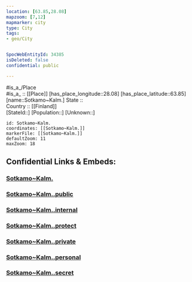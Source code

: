 ```yaml
---
location: [63.85,28.08] 
mapzoom: [7,12] 
mapmarker: city 
type: City
tags:
- geo/City


SpocWebEntityId: 34385
isDeleted: false
confidential: public

---
```

#is_a_/Place  
#is_a_ :: [[Place]] 
[has_place_longitude::28.08] 
[has_place_latitude::63.85] 
[name::Sotkamo~Kalm.] 
State ::  
Country :: [[Finland]]  
[StateId::] 
[Population::] 
[Unknown::] 


```leaflet
id: Sotkamo~Kalm.
coordinates: [[Sotkamo~Kalm.]] 
markerFile: [[Sotkamo~Kalm.]] 
defaultZoom: 11 
maxZoom: 18
```


## Confidential Links & Embeds: 

### [Sotkamo~Kalm.](/_Standards/Earth/Continent/Europe/Europe~North/Finland/Provinces~Finland/Oulu/counties~Oulu/Kainuu/City/Sotkamo~Kalm..md) 

### [Sotkamo~Kalm..public](/_public/Earth/Continent/Europe/Europe~North/Finland/Provinces~Finland/Oulu/counties~Oulu/Kainuu/City/Sotkamo~Kalm..public.md) 

### [Sotkamo~Kalm..internal](/_internal/Earth/Continent/Europe/Europe~North/Finland/Provinces~Finland/Oulu/counties~Oulu/Kainuu/City/Sotkamo~Kalm..internal.md) 

### [Sotkamo~Kalm..protect](/_protect/Earth/Continent/Europe/Europe~North/Finland/Provinces~Finland/Oulu/counties~Oulu/Kainuu/City/Sotkamo~Kalm..protect.md) 

### [Sotkamo~Kalm..private](/_private/Earth/Continent/Europe/Europe~North/Finland/Provinces~Finland/Oulu/counties~Oulu/Kainuu/City/Sotkamo~Kalm..private.md) 

### [Sotkamo~Kalm..personal](/_personal/Earth/Continent/Europe/Europe~North/Finland/Provinces~Finland/Oulu/counties~Oulu/Kainuu/City/Sotkamo~Kalm..personal.md) 

### [Sotkamo~Kalm..secret](/_secret/Earth/Continent/Europe/Europe~North/Finland/Provinces~Finland/Oulu/counties~Oulu/Kainuu/City/Sotkamo~Kalm..secret.md)

